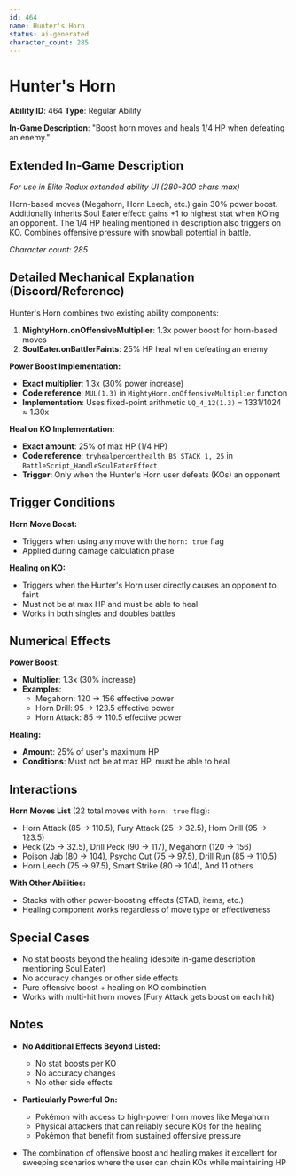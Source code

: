 ```yaml
---
id: 464
name: Hunter's Horn
status: ai-generated
character_count: 285
---
```


# Hunter's Horn

**Ability ID**: 464
**Type**: Regular Ability

**In-Game Description**: "Boost horn moves and heals 1/4 HP when defeating an enemy."

## Extended In-Game Description
*For use in Elite Redux extended ability UI (280-300 chars max)*

Horn-based moves (Megahorn, Horn Leech, etc.) gain 30% power boost. Additionally inherits Soul Eater effect: gains +1 to highest stat when KOing an opponent. The 1/4 HP healing mentioned in description also triggers on KO. Combines offensive pressure with snowball potential in battle.

*Character count: 285*

## Detailed Mechanical Explanation (Discord/Reference)

Hunter's Horn combines two existing ability components:
1. **MightyHorn.onOffensiveMultiplier**: 1.3x power boost for horn-based moves
2. **SoulEater.onBattlerFaints**: 25% HP heal when defeating an enemy

**Power Boost Implementation:**
- **Exact multiplier**: 1.3x (30% power increase)
- **Code reference**: `MUL(1.3)` in `MightyHorn.onOffensiveMultiplier` function
- **Implementation**: Uses fixed-point arithmetic `UQ_4_12(1.3)` = 1331/1024 ≈ 1.30x

**Heal on KO Implementation:**
- **Exact amount**: 25% of max HP (1/4 HP)
- **Code reference**: `tryhealpercenthealth BS_STACK_1, 25` in `BattleScript_HandleSoulEaterEffect`
- **Trigger**: Only when the Hunter's Horn user defeats (KOs) an opponent

## Trigger Conditions

**Horn Move Boost:**
- Triggers when using any move with the `horn: true` flag
- Applied during damage calculation phase

**Healing on KO:**
- Triggers when the Hunter's Horn user directly causes an opponent to faint
- Must not be at max HP and must be able to heal
- Works in both singles and doubles battles

## Numerical Effects

**Power Boost:**
- **Multiplier**: 1.3x (30% increase)
- **Examples**: 
  - Megahorn: 120 → 156 effective power
  - Horn Drill: 95 → 123.5 effective power
  - Horn Attack: 85 → 110.5 effective power

**Healing:**
- **Amount**: 25% of user's maximum HP
- **Conditions**: Must not be at max HP, must be able to heal

## Interactions

**Horn Moves List** (22 total moves with `horn: true` flag):
- Horn Attack (85 → 110.5), Fury Attack (25 → 32.5), Horn Drill (95 → 123.5)
- Peck (25 → 32.5), Drill Peck (90 → 117), Megahorn (120 → 156)
- Poison Jab (80 → 104), Psycho Cut (75 → 97.5), Drill Run (85 → 110.5)
- Horn Leech (75 → 97.5), Smart Strike (80 → 104), And 11 others

**With Other Abilities:**
- Stacks with other power-boosting effects (STAB, items, etc.)
- Healing component works regardless of move type or effectiveness

## Special Cases

- No stat boosts beyond the healing (despite in-game description mentioning Soul Eater)
- No accuracy changes or other side effects
- Pure offensive boost + healing on KO combination
- Works with multi-hit horn moves (Fury Attack gets boost on each hit)

## Notes

- **No Additional Effects Beyond Listed:**
  - No stat boosts per KO
  - No accuracy changes
  - No other side effects

- **Particularly Powerful On:**
  - Pokémon with access to high-power horn moves like Megahorn
  - Physical attackers that can reliably secure KOs for the healing
  - Pokémon that benefit from sustained offensive pressure

- The combination of offensive boost and healing makes it excellent for sweeping scenarios where the user can chain KOs while maintaining HP